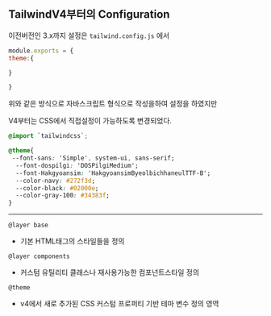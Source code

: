 


## TailwindV4부터의 Configuration


이전버전인 3.x까지 설정은 `tailwind.config.js` 에서 

``` jsx
module.exports = {
theme:{

}

}
```
위와 같은 방식으로 자바스크립트 형식으로 작성을하여 설정을 하였지만


V4부터는 CSS에서 직접설정이 가능하도록 변경되었다.
``` css
@import `tailwindcss`;

@theme{
 --font-sans: 'Simple', system-ui, sans-serif;
  --font-dospilgi: 'DOSPilgiMedium';
  --font-Hakgyoansim: 'HakgyoansimByeolbichhaneulTTF-B';
  --color-navy: #272f3d;
  --color-black: #02000e;
  --color-gray-100: #34383f;
}
```

---

`@layer base`
- 기본 HTML태그의 스타일들을 정의

`@layer components`
- 커스텀 유틸리티 클래스나 재사용가능한 컴포넌트스타일 정의

`@theme`
- v4에서 새로 추가된 CSS 커스텀 프로퍼티 기반 테마 변수 정의 영역


